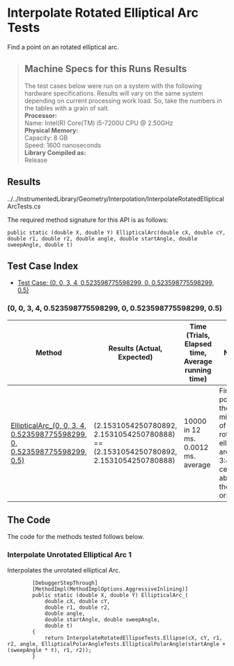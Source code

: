 # Interpolate Rotated Elliptical Arc Tests

Find a point on an rotated elliptical arc.

> ## Machine Specs for this Runs Results
> The test cases below were run on a system with the following hardware specifications. Results will vary on the same system depending on current processing work load. So, take the numbers in the tables with a grain of salt.  
> **Processor:**  
> Name: Intel(R) Core(TM) i5-7200U CPU @ 2.50GHz  
  > **Physical Memory:**  
> Capacity: 8 GB  
> Speed: 1600 nanoseconds  
  > **Library Compiled as:**  
> Release  

## Results

../../InstrumentedLibrary/Geometry/Interpolation/InterpolateRotatedEllipticalArcTests.cs

The required method signature for this API is as follows:

```CSharp
public static (double X, double Y) EllipticalArc(double cX, double cY, double r1, double r2, double angle, double startAngle, double sweepAngle, double t)
```

## Test Case Index

- [Test Case: (0, 0, 3, 4, 0.523598775598299, 0, 0.523598775598299, 0.5)](#0,-0,-3,-4,-0.523598775598299,-0,-0.523598775598299,-0.5)

### (0, 0, 3, 4, 0.523598775598299, 0, 0.523598775598299, 0.5)

| Method | Results (Actual, Expected) | Time (Trials, Elapsed time, Average running time) | Notes |
|---|---|---|---|
| [EllipticalArc_(0, 0, 3, 4, 0.523598775598299, 0, 0.523598775598299, 0.5)](#Interpolate-Unrotated-Elliptical-Arc-1) | (2.1531054250780892, 2.1531054250780888) == (2.1531054250780892, 2.1531054250780888) | 10000 in 12 ms. 0.0012 ms. average | Find the point in the middle of a rotated elliptical arc of 3:4 centered about the origin. |

## The Code

The code for the methods tested follows below.

### Interpolate Unrotated Elliptical Arc 1

Interpolates the unrotated elliptical Arc.  

```CSharp
        [DebuggerStepThrough]
        [MethodImpl(MethodImplOptions.AggressiveInlining)]
        public static (double X, double Y) EllipticalArc_(
            double cX, double cY,
            double r1, double r2,
            double angle,
            double startAngle, double sweepAngle,
            double t)
        {
            return InterpolateRotatedEllipseTests.Ellipse(cX, cY, r1, r2, angle, EllipticalPolarAngleTests.EllipticalPolarAngle(startAngle + (sweepAngle * t), r1, r2));
        }
```

